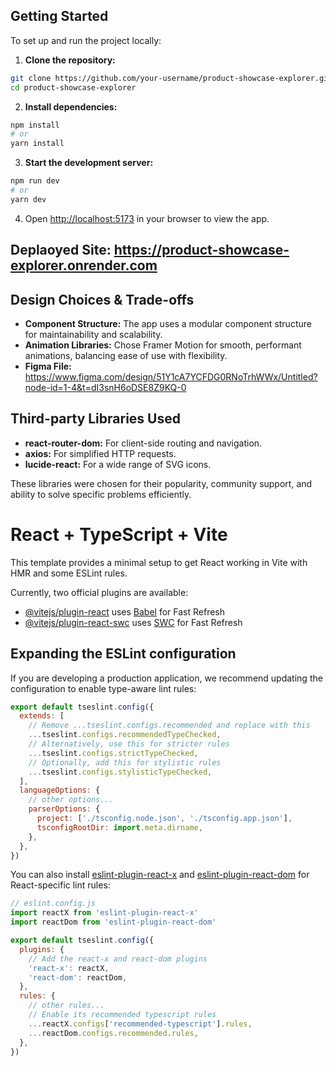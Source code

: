 ## Getting Started

To set up and run the project locally:

1. **Clone the repository:**
  ```bash
  git clone https://github.com/your-username/product-showcase-explorer.git
  cd product-showcase-explorer
  ```

2. **Install dependencies:**
  ```bash
  npm install
  # or
  yarn install
  ```

3. **Start the development server:**
  ```bash
  npm run dev
  # or
  yarn dev
  ```

4. Open [http://localhost:5173](http://localhost:5173) in your browser to view the app.

## Deplaoyed Site: https://product-showcase-explorer.onrender.com

## Design Choices & Trade-offs

- **Component Structure:** The app uses a modular component structure for maintainability and scalability.
- **Animation Libraries:** Chose Framer Motion for smooth, performant animations, balancing ease of use with flexibility.
- **Figma File:** https://www.figma.com/design/51Y1cA7YCFDG0RNoTrhWWx/Untitled?node-id=1-4&t=dI3snH6oDSE8Z9KQ-0

## Third-party Libraries Used

- **react-router-dom:** For client-side routing and navigation.
- **axios:** For simplified HTTP requests.
- **lucide-react:** For a wide range of SVG icons.

These libraries were chosen for their popularity, community support, and ability to solve specific problems efficiently.

# React + TypeScript + Vite

This template provides a minimal setup to get React working in Vite with HMR and some ESLint rules.

Currently, two official plugins are available:

- [@vitejs/plugin-react](https://github.com/vitejs/vite-plugin-react/blob/main/packages/plugin-react) uses [Babel](https://babeljs.io/) for Fast Refresh
- [@vitejs/plugin-react-swc](https://github.com/vitejs/vite-plugin-react/blob/main/packages/plugin-react-swc) uses [SWC](https://swc.rs/) for Fast Refresh

## Expanding the ESLint configuration

If you are developing a production application, we recommend updating the configuration to enable type-aware lint rules:

```js
export default tseslint.config({
  extends: [
    // Remove ...tseslint.configs.recommended and replace with this
    ...tseslint.configs.recommendedTypeChecked,
    // Alternatively, use this for stricter rules
    ...tseslint.configs.strictTypeChecked,
    // Optionally, add this for stylistic rules
    ...tseslint.configs.stylisticTypeChecked,
  ],
  languageOptions: {
    // other options...
    parserOptions: {
      project: ['./tsconfig.node.json', './tsconfig.app.json'],
      tsconfigRootDir: import.meta.dirname,
    },
  },
})
```

You can also install [eslint-plugin-react-x](https://github.com/Rel1cx/eslint-react/tree/main/packages/plugins/eslint-plugin-react-x) and [eslint-plugin-react-dom](https://github.com/Rel1cx/eslint-react/tree/main/packages/plugins/eslint-plugin-react-dom) for React-specific lint rules:

```js
// eslint.config.js
import reactX from 'eslint-plugin-react-x'
import reactDom from 'eslint-plugin-react-dom'

export default tseslint.config({
  plugins: {
    // Add the react-x and react-dom plugins
    'react-x': reactX,
    'react-dom': reactDom,
  },
  rules: {
    // other rules...
    // Enable its recommended typescript rules
    ...reactX.configs['recommended-typescript'].rules,
    ...reactDom.configs.recommended.rules,
  },
})
```

